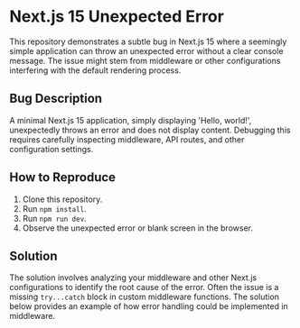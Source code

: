 # Next.js 15 Unexpected Error

This repository demonstrates a subtle bug in Next.js 15 where a seemingly simple application can throw an unexpected error without a clear console message. The issue might stem from middleware or other configurations interfering with the default rendering process.

## Bug Description
A minimal Next.js 15 application, simply displaying 'Hello, world!', unexpectedly throws an error and does not display content.  Debugging this requires carefully inspecting middleware, API routes, and other configuration settings.

## How to Reproduce
1. Clone this repository.
2. Run `npm install`.
3. Run `npm run dev`.
4. Observe the unexpected error or blank screen in the browser.

## Solution
The solution involves analyzing your middleware and other Next.js configurations to identify the root cause of the error.  Often the issue is a missing `try...catch` block in custom middleware functions. The solution below provides an example of how error handling could be implemented in middleware.
